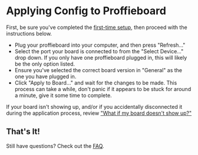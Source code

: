 # Applying Config to Proffieboard

First, be sure you've completed the [first-time setup](/docs/firstsetup.md), then proceed with the instructions below.

- Plug your proffieboard into your computer, and then press "Refresh..."
- Select the port your board is connected to from the "Select Device..." drop down. If you only have one proffieboard plugged in, this will likely be the only option listed.
- Ensure you've selected the correct board version in "General" as the one you have plugged in.
- Click "Apply to Board..." and wait for the changes to be made. This process can take a while, don't panic if it appears to be stuck for around a minute, give it some time to complete.

If your board isn't showing up, and/or if you accidentally disconnected it during the application process, review ["What if my board doesn't show up?"](/docs/faq.md#what-if-my-board-doesnt-show-up)

## That's It!

Still have questions? Check out the [FAQ](/docs/faq.md).
